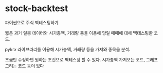 # stock-backtest
파이썬으로 주식 백테스팅하기


짧은 과거 일봉 데이터와 시가총액, 거래량 등을 이용해 당일 매매에 대해 백테스팅한 코드.

pykrx 라이브러리를 이용해 시가총액, 거래량 등을 가져와 종목을 분석.


조금만 수정하면 원하는 조건으로 백테스팅 할 수 있다. 시가총액 가져오는 코드, 그래프 그리는 코드 등이 있다
